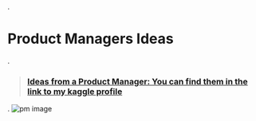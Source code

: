 .


# Product Managers Ideas


.

> ### [Ideas from a Product Manager: You can find them in the link to my kaggle profile](https://www.kaggle.com/code/nancyalaswad90/product-managers-ideas)
.
![pm image](https://github.com/nancyalaswad90/Product-Managers-Ideas/assets/36210723/64bda545-0820-442f-a265-4e7342633696)
